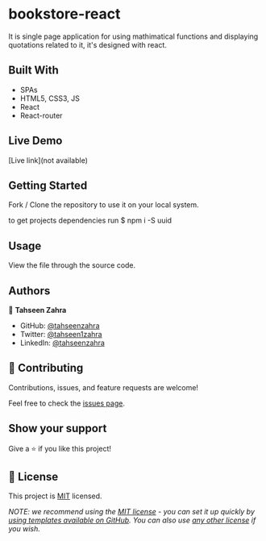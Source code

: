 # bookstore-react
It is single page application for using mathimatical functions and displaying quotations related to it, it's designed with react.

## Built With

- SPAs
- HTML5, CSS3, JS
- React
- React-router

<!-- ## Project Name -->


<!-- ## Workflow screen

- Desktop View of home page

![screenshot]()

- Mobile view of About page

![screenshot]() -->


## Live Demo

[Live link](not available)

## Getting Started

Fork / Clone the repository to use it on your local system.

to get projects dependencies run 
$ npm i -S uuid 

## Usage

View the file through the source code.

## Authors

👤 **Tahseen Zahra**

- GitHub: [@tahseenzahra](https://github.com/tahseenzahra)
- Twitter: [@tahseen1zahra](https://twitter.com/tahseen1zahra)
- LinkedIn: [@tahseenzahra](https://www.linkedin.com/in/tahseenzahra/)


## 🤝 Contributing

Contributions, issues, and feature requests are welcome!

Feel free to check the [issues page](https://github.com/tahseenzahra/bookstore-react/issues).

## Show your support

Give a ⭐️ if you like this project!

## 📝 License

This project is [MIT](./LICENSE) licensed.

_NOTE: we recommend using the [MIT license](https://choosealicense.com/licenses/mit/) - you can set it up quickly by [using templates available on GitHub](https://docs.github.com/en/communities/setting-up-your-project-for-healthy-contributions/adding-a-license-to-a-repository). You can also use [any other license](https://choosealicense.com/licenses/) if you wish._

